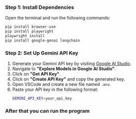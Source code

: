 ### Step 1: Install Dependencies
Open the terminal and run the following commands:
```sh
pip install browser-use
pip install playwright
playwright install
pip install google-genai langchain
```

### Step 2: Set Up Gemini API Key
1. Generate your Gemini API key by visiting [Google AI Studio](https://ai.google.dev/).
2. Navigate to **"Explore Models in Google AI Studio"**.
3. Click on **"Get API Key"**.
4. Click on **"Create API Key"** and copy the generated key.
5. Open VSCode and create a new file named `.env`.
6. Paste your API key in the following format:
   ```sh
   GEMINI_API_KEY=your_api_key
   ```
### After that you can run the program


